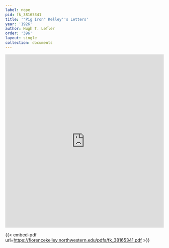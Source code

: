 ```yaml
---
label: nope
pid: fk_38165341
title: '"Pig Iron" Kelley''s Letters'
year: '1926'
author: Hugh T. Lefler
order: '396'
layout: single
collection: documents
---
```

<iframe src="https://northwestern.app.box.com/embed/s/zc9uue4tzrz0va7r6nrlgdaglq10i6la?sortColumn=date&view=list" width="100%" height="550" frameborder="0" allowfullscreen webkitallowfullscreen msallowfullscreen></iframe>


{{< embed-pdf url=https://florencekelley.northwestern.edu/pdfs/fk_38165341.pdf >}}